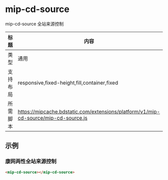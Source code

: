 # mip-cd-source

mip-cd-source 全站来源控制

标题|内容
----|----
类型|通用
支持布局|responsive,fixed-height,fill,container,fixed
所需脚本|https://mipcache.bdstatic.com/extensions/platform/v1/mip-cd-source/mip-cd-source.js

## 示例

### 康网两性全站来源控制
```html
<mip-cd-source></mip-cd-source>
```  

